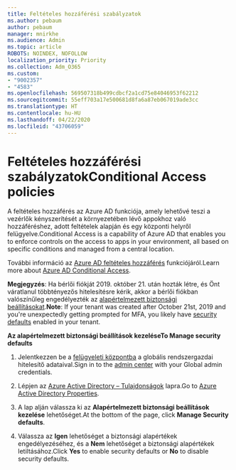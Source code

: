 ```yaml
---
title: Feltételes hozzáférési szabályzatok
ms.author: pebaum
author: pebaum
manager: mnirkhe
ms.audience: Admin
ms.topic: article
ROBOTS: NOINDEX, NOFOLLOW
localization_priority: Priority
ms.collection: Adm_O365
ms.custom:
- "9002357"
- "4583"
ms.openlocfilehash: 569507318b499cdbcf2a1cd75e84046953f62212
ms.sourcegitcommit: 55eff703a17e500681d8fa6a87eb067019ade3cc
ms.translationtype: HT
ms.contentlocale: hu-HU
ms.lasthandoff: 04/22/2020
ms.locfileid: "43706059"
---
```

# <a name="conditional-access-policies"></a><span data-ttu-id="27949-102">Feltételes hozzáférési szabályzatok</span><span class="sxs-lookup"><span data-stu-id="27949-102">Conditional Access policies</span></span>

<span data-ttu-id="27949-103">A feltételes hozzáférés az Azure AD funkciója, amely lehetővé teszi a vezérlők kényszerítését a környezetében lévő appokhoz való hozzáféréshez, adott feltételek alapján és egy központi helyről felügyelve.</span><span class="sxs-lookup"><span data-stu-id="27949-103">Conditional Access is a capability of Azure AD that enables you to enforce controls on the access to apps in your environment, all based on specific conditions and managed from a central location.</span></span>

<span data-ttu-id="27949-104">További információ az [Azure AD feltételes hozzáférés](https://docs.microsoft.com/azure/active-directory/conditional-access/) funkciójáról.</span><span class="sxs-lookup"><span data-stu-id="27949-104">Learn more about [Azure AD Conditional Access](https://docs.microsoft.com/azure/active-directory/conditional-access/).</span></span>  

<span data-ttu-id="27949-105">**Megjegyzés**: Ha bérlői fiókját 2019. október 21. után hozták létre, és Önt váratlanul többtényezős hitelesítésre kérik, akkor a bérlői fiókban valószínűleg engedélyezték az [alapértelmezett biztonsági beállításokat](https://aka.ms/securitydefaults).</span><span class="sxs-lookup"><span data-stu-id="27949-105">**Note**: If your tenant was created after October 21st, 2019 and you're unexpectedly getting prompted for MFA, you likely have [security defaults](https://aka.ms/securitydefaults) enabled in your tenant.</span></span>

<span data-ttu-id="27949-106">**Az alapértelmezett biztonsági beállítások kezelése**</span><span class="sxs-lookup"><span data-stu-id="27949-106">**To Manage security defaults**</span></span>

1. <span data-ttu-id="27949-107">Jelentkezzen be a [felügyeleti központba](https://go.microsoft.com/fwlink/p/?linkid=834822) a globális rendszergazdai hitelesítő adataival.</span><span class="sxs-lookup"><span data-stu-id="27949-107">Sign in to the [admin center](https://go.microsoft.com/fwlink/p/?linkid=834822) with your Global admin credentials.</span></span>

2. <span data-ttu-id="27949-108">Lépjen az [Azure Active Directory – Tulajdonságok](https://portal.azure.com/#blade/Microsoft_AAD_IAM/ActiveDirectoryMenuBlade/Properties) lapra.</span><span class="sxs-lookup"><span data-stu-id="27949-108">Go to [Azure Active Directory Properties](https://portal.azure.com/#blade/Microsoft_AAD_IAM/ActiveDirectoryMenuBlade/Properties).</span></span>

3. <span data-ttu-id="27949-109">A lap alján válassza ki az **Alapértelmezett biztonsági beállítások kezelése** lehetőséget.</span><span class="sxs-lookup"><span data-stu-id="27949-109">At the bottom of the page, click **Manage Security defaults**.</span></span>

4. <span data-ttu-id="27949-110">Válassza az **Igen** lehetőséget a biztonsági alapértékek engedélyezéséhez, és a **Nem** lehetőséget a biztonsági alapértékek letiltásához.</span><span class="sxs-lookup"><span data-stu-id="27949-110">Click **Yes** to enable security defaults or **No** to disable security defaults.</span></span>
